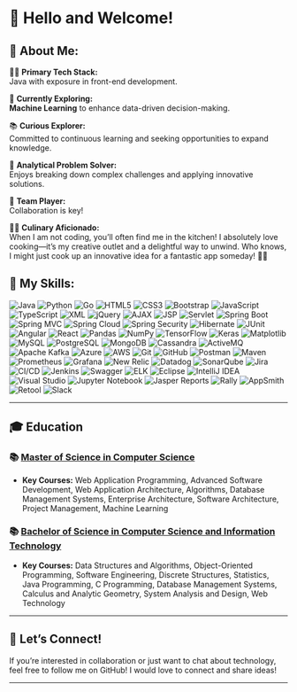 # 👋 Hello and Welcome! 


## 🌟 About Me:

👩‍💻 **Primary Tech Stack:**  
Java with exposure in front-end development.

🤖 **Currently Exploring:**  
**Machine Learning** to enhance data-driven decision-making.

📚 **Curious Explorer:**  
Committed to continuous learning and seeking opportunities to expand knowledge.

🧩 **Analytical Problem Solver:**  
Enjoys breaking down complex challenges and applying innovative solutions.

🤝 **Team Player:**  
Collaboration is key! 

👩‍🍳 **Culinary Aficionado:**  
When I am not coding, you’ll often find me in the kitchen! I absolutely love cooking—it’s my creative outlet and a delightful way to unwind. Who knows, I might just cook up an innovative idea for a fantastic app someday! 🍲✨


## 🚀 My Skills:
![Java](https://img.shields.io/badge/Java-007396?style=flat&logo=java&logoColor=white) 
![Python](https://img.shields.io/badge/Python-3776AB?style=flat&logo=python&logoColor=white)
![Go](https://img.shields.io/badge/Go-00ADD8?style=flat&logo=go&logoColor=white) 
![HTML5](https://img.shields.io/badge/HTML5-E34F26?style=flat&logo=html5&logoColor=white) 
![CSS3](https://img.shields.io/badge/CSS3-1572B6?style=flat&logo=css3&logoColor=white) 
![Bootstrap](https://img.shields.io/badge/Bootstrap-7952B3?style=flat&logo=bootstrap&logoColor=white)
![JavaScript](https://img.shields.io/badge/JavaScript-F7DF1E?style=flat&logo=javascript&logoColor=black)
![TypeScript](https://img.shields.io/badge/TypeScript-007ACC?style=flat&logo=typescript&logoColor=white) 
![XML](https://img.shields.io/badge/XML-FF6600?style=flat&logo=xml&logoColor=white) 
![jQuery](https://img.shields.io/badge/jQuery-0769AD?style=flat&logo=jquery&logoColor=white) 
![AJAX](https://img.shields.io/badge/AJAX-0086D1?style=flat) 
![JSP](https://img.shields.io/badge/JSP-007396?style=flat) 
![Servlet](https://img.shields.io/badge/Servlet-00427E?style=flat)
![Spring Boot](https://img.shields.io/badge/Spring_Boot-6DB33F?style=flat&logo=spring-boot&logoColor=white) 
![Spring MVC](https://img.shields.io/badge/Spring_MVC-6DB33F?style=flat&logo=spring&logoColor=white)
![Spring Cloud](https://img.shields.io/badge/Spring_Cloud-6DB33F?style=flat&logo=spring-cloud&logoColor=white)
![Spring Security](https://img.shields.io/badge/Spring_Security-6DB33F?style=flat&logo=spring-security&logoColor=white)
![Hibernate](https://img.shields.io/badge/Hibernate-59666C?style=flat&logo=hibernate&logoColor=white)
![JUnit](https://img.shields.io/badge/JUnit-25A162?style=flat&logo=junit5&logoColor=white)
![Angular](https://img.shields.io/badge/Angular-DD0031?style=flat&logo=angular&logoColor=white) 
![React](https://img.shields.io/badge/React-61DAFB?style=flat&logo=react&logoColor=black)
![Pandas](https://img.shields.io/badge/Pandas-150458?style=flat&logo=pandas&logoColor=white)
![NumPy](https://img.shields.io/badge/NumPy-013243?style=flat&logo=numpy&logoColor=white)
![TensorFlow](https://img.shields.io/badge/TensorFlow-FF6F00?style=flat&logo=tensorflow&logoColor=white)
![Keras](https://img.shields.io/badge/Keras-D00000?style=flat&logo=keras&logoColor=white)
![Matplotlib](https://img.shields.io/badge/Matplotlib-11557C?style=flat)
![MySQL](https://img.shields.io/badge/MySQL-0052CC?style=flat&logo=mysql&logoColor=white) 
![PostgreSQL](https://img.shields.io/badge/PostgreSQL-336791?style=flat&logo=postgresql&logoColor=white)
![MongoDB](https://img.shields.io/badge/MongoDB-47A248?style=flat&logo=mongodb&logoColor=white)
![Cassandra](https://img.shields.io/badge/Cassandra-1287B1?style=flat)
![ActiveMQ](https://img.shields.io/badge/ActiveMQ-FF3366?style=flat)
![Apache Kafka](https://img.shields.io/badge/Apache_Kafka-231F20?style=flat&logo=apache-kafka)
![Azure](https://img.shields.io/badge/Azure-0078D4?style=flat&logo=microsoft-azure&logoColor=white)
![AWS](https://img.shields.io/badge/AWS-232F3E?style=flat&logo=amazon-aws&logoColor=white)
![Git](https://img.shields.io/badge/Git-F05032?style=flat&logo=git&logoColor=white)
![GitHub](https://img.shields.io/badge/GitHub-181717?style=flat&logo=github&logoColor=white)
![Postman](https://img.shields.io/badge/Postman-FF6C37?style=flat&logo=postman&logoColor=white) 
![Maven](https://img.shields.io/badge/Maven-C71A36?style=flat&logo=apache-maven&logoColor=white)
![Prometheus](https://img.shields.io/badge/Prometheus-E6522C?style=flat&logo=prometheus&logoColor=white)
![Grafana](https://img.shields.io/badge/Grafana-F46800?style=flat&logo=grafana&logoColor=white)
![New Relic](https://img.shields.io/badge/New%20Relic-008C99?style=flat&logo=newrelic&logoColor=white)
![Datadog](https://img.shields.io/badge/Datadog-632CA6?style=flat&logo=datadog&logoColor=white)
![SonarQube](https://img.shields.io/badge/SonarQube-4E9BCD?style=flat&logo=sonarqube&logoColor=white)
![Jira](https://img.shields.io/badge/Jira-0052CC?style=flat&logo=jira&logoColor=white)
![CI/CD](https://img.shields.io/badge/CI%2FCD-003366?style=flat)
![Jenkins](https://img.shields.io/badge/Jenkins-D24939?style=flat&logo=jenkins&logoColor=white)
![Swagger](https://img.shields.io/badge/Swagger-85EA2D?style=flat&logo=swagger&logoColor=black)
![ELK](https://img.shields.io/badge/ELK-005571?style=flat&logo=elastic&logoColor=white)
![Eclipse](https://img.shields.io/badge/Eclipse-2C2255?style=flat&logo=eclipse&logoColor=white)
![IntelliJ IDEA](https://img.shields.io/badge/IntelliJ_IDEA-000000?style=flat&logo=intellij-idea&logoColor=white)
![Visual Studio](https://img.shields.io/badge/Visual_Studio-5C2D91?style=flat&logo=visual-studio&logoColor=white)
![Jupyter Notebook](https://img.shields.io/badge/Jupyter-FA0F00?style=flat&logo=jupyter&logoColor=white)
![Jasper Reports](https://img.shields.io/badge/Jasper_Reports-0A9EDC?style=flat)
![Rally](https://img.shields.io/badge/Rally-FF0000?style=flat)
![AppSmith](https://img.shields.io/badge/AppSmith-3E3E3E?style=flat)
![Retool](https://img.shields.io/badge/Retool-3069FE?style=flat&logo=retool&logoColor=white)
![Slack](https://img.shields.io/badge/Slack-4A154B?style=flat&logo=slack&logoColor=white)

---

## 🎓 Education

### 📚 [Master of Science in Computer Science](https://www.miu.edu)  

- **Key Courses:** Web Application Programming, Advanced Software Development, Web Application Architecture, Algorithms, Database Management Systems, Enterprise Architecture, Software Architecture, Project Management, Machine Learning



### 📚 [Bachelor of Science in Computer Science and Information Technology](http://www.tu.edu.np)  

- **Key Courses:** Data Structures and Algorithms, Object-Oriented Programming, Software Engineering, Discrete Structures, Statistics, Java Programming, C Programming, Database Management Systems, Calculus and Analytic Geometry, System Analysis and Design, Web Technology

---

## 🤝 Let’s Connect!

If you’re interested in collaboration or just want to chat about technology, feel free to follow me on GitHub! I would love to connect and share ideas!

---

